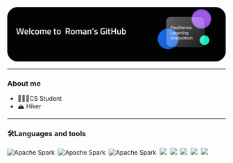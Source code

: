 <img src="github_banner.png">
<hr/>
<div>
  <h3>About me</h3>
  <ul>
    <li>👨🏻‍💻CS Student</li>
    <li>🏔️ Hiker </li>
  </ul>
</div>
<hr/>
<div align="left">
  <h3>🛠️Languages and tools</h3>
  <img src="https://cdn.jsdelivr.net/gh/devicons/devicon@latest/icons/apachespark/apachespark-original-wordmark.svg" height="40" alt="Apache Spark"/>
  <img height="12"/>
  <img src="https://cdn.jsdelivr.net/gh/devicons/devicon@latest/icons/cplusplus/cplusplus-original.svg" height="40" alt="Apache Spark"/>
  <img height="12"/>
  <img src="https://cdn.jsdelivr.net/gh/devicons/devicon@latest/icons/java/java-original.svg" height="40" alt="Apache Spark"/>
  <img height="12"/>
  <img src="https://cdn.jsdelivr.net/gh/devicons/devicon@latest/icons/amazonwebservices/amazonwebservices-original-wordmark.svg" height="40">
  <img height="12">
  <img src="https://cdn.jsdelivr.net/gh/devicons/devicon@latest/icons/html5/html5-original.svg" height="40">
  <img height="12">
  <img src="https://cdn.jsdelivr.net/gh/devicons/devicon@latest/icons/css3/css3-original.svg" height="40">
  <img height="12">
  <img src="https://cdn.jsdelivr.net/gh/devicons/devicon@latest/icons/javascript/javascript-original.svg" height="40">
  <img height="12">
  <img src="https://cdn.jsdelivr.net/gh/devicons/devicon@latest/icons/intellij/intellij-original.svg" height="40">
  <img height="12">
</div>



